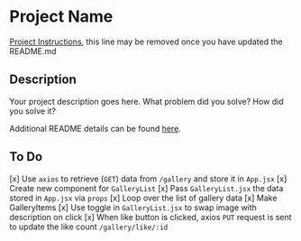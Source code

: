 # Project Name

[Project Instructions](./INSTRUCTIONS.md), this line may be removed once you have updated the README.md

## Description

Your project description goes here. What problem did you solve? How did you solve it?

Additional README details can be found [here](https://github.com/PrimeAcademy/readme-template/blob/master/README.md).


## To Do

[x] Use `axios` to retrieve (`GET`) data from `/gallery` and store it in `App.jsx`
[x] Create new component for `GalleryList`
[x] Pass `GalleryList.jsx` the data stored in `App.jsx` via `props`
    [x] Loop over the list of gallery data
    [x] Make GalleryItems
[x] Use toggle in `GalleryList.jsx` to swap image with description on click
[x] When like button is clicked, axios `PUT` request is sent to update the like count `/gallery/like/:id`